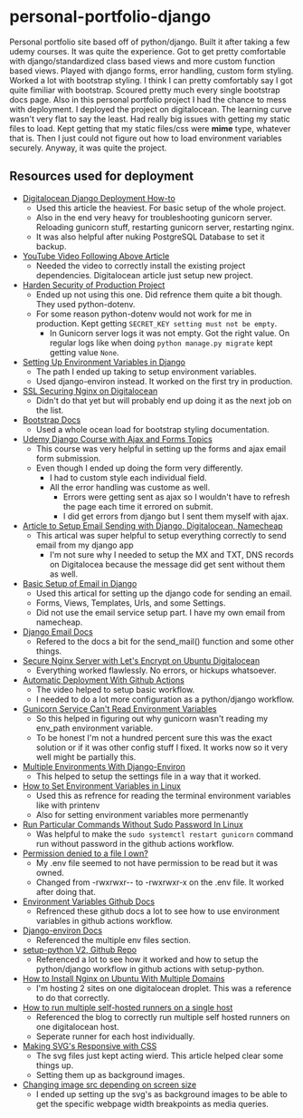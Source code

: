 # personal-portfolio-django
Personal portfolio site based off of python/django. Built it after taking a few udemy courses. It was quite the experience. Got to get pretty comfortable with django/standardized class based views and more custom function based views. Played with django forms, error handling, custom form styling. Worked a lot with bootstrap styling. I think I can pretty comfortably say I got quite fimiliar with bootstrap. Scoured pretty much every single bootstrap docs page. Also in this personal portfolio project I had the chance to mess with deployment. I deployed the project on digitalocean. The learning curve wasn't very flat to say the least. Had really big issues with getting my static files to load. Kept getting that my static files/css were **mime** type, whatever that is. Then I just could not figure out how to load environment variables securely. Anyway, it was quite the project.

## Resources used for deployment
- [Digitalocean Django Deployment How-to](https://www.digitalocean.com/community/tutorials/how-to-set-up-django-with-postgres-nginx-and-gunicorn-on-ubuntu-20-04)
  - Used this article the heaviest. For basic setup of the whole project.
  - Also in the end very heavy for troubleshooting gunicorn server. Reloading gunicorn stuff, restarting gunicorn server, restarting nginx.
  - It was also helpful after nuking PostgreSQL Database to set it backup.
- [YouTube Video Following Above Article](https://www.youtube.com/watch?v=BrVHwQ-SJUA)
  - Needed the video to correctly install the existing project dependencies. Digitalocean article just setup new project.
- [Harden Security of Production Project](https://www.digitalocean.com/community/tutorials/how-to-harden-your-production-django-project)
  - Ended up not using this one. Did refrence them quite a bit though. They used python-dotenv.
  - For some reason python-dotenv would not work for me in production. Kept getting `SECRET_KEY setting must not be empty`.
    - In Gunicorn server logs it was not empty. Got the right value. On regular logs like when doing `python manage.py migrate` kept getting value `None`.
- [Setting Up Environment Variables in Django](https://alicecampkin.medium.com/how-to-set-up-environment-variables-in-django-f3c4db78c55f)
  - The path I ended up taking to setup environment variables.
  - Used django-environ instead. It worked on the first try in production.
- [SSL Securing Nginx on Digitalocean](https://www.digitalocean.com/community/tutorials/how-to-secure-nginx-with-let-s-encrypt-on-ubuntu-20-04)
  - Didn't do that yet but will probably end up doing it as the next job on the list.
- [Bootstrap Docs](https://getbootstrap.com/docs/5.0/getting-started/introduction/)
  - Used a whole ocean load for bootstrap styling documentation.
- [Udemy Django Course with Ajax and Forms Topics](https://www.udemy.com/course/mastering-django-part-1-forms-class-based-views-ajax/learn/lecture/13680906#overview)
  - This course was very helpful in setting up the forms and ajax email form submission.
  - Even though I ended up doing the form very differently.
    - I had to custom style each individual field.
    - All the error handling was custome as well.
      - Errors were getting sent as ajax so I wouldn't have to refresh the page each time it errored on submit.
      - I did get errors from django but I sent them myself with ajax.
- [Article to Setup Email Sending with Django, Digitalocean, Namecheap](https://moonbooks.org/Articles/How-to-create-and-send-an-email-with-a-django-based-website-using-namecheap-and-digitalocean-/)
  - This artical was super helpful to setup everything correctly to send email from my django app
    - I'm not sure why I needed to setup the MX and TXT, DNS records on Digitalocea because the message did get sent without them as well.
- [Basic Setup of Email in Django](https://learndjango.com/tutorials/django-email-contact-form)
  - Used this artical for setting up the django code for sending an email.
  - Forms, Views, Templates, Urls, and some Settings.
  - Did not use the email service setup part. I have my own email from namecheap.
- [Django Email Docs](https://docs.djangoproject.com/en/3.2/topics/email/)
  - Refered to the docs a bit for the send_mail() function and some other things.
- [Secure Nginx Server with Let's Encrypt on Ubuntu Digitalocean](https://www.digitalocean.com/community/tutorials/how-to-secure-nginx-with-let-s-encrypt-on-ubuntu-20-04)
  - Everything worked flawlessly. No errors, or hickups whatsoever.
- [Automatic Deployment With Github Actions](https://www.youtube.com/watch?v=X3F3El_yvFg)
  - The video helped to setup basic workflow.
  - I needed to do a lot more configuration as a python/django workflow.
- [Gunicorn Service Can't Read Environment Variables](https://www.digitalocean.com/community/questions/gunicorn-service-can-t-read-environment-variables)
  - So this helped in figuring out why gunicorn wasn't reading my env_path environment variable.
  - To be honest I'm not a hundred percent sure this was the exact solution or if it was other config stuff I fixed. It works now so it very well might be partially this.
- [Multiple Environments With Django-Environ](https://github.com/joke2k/django-environ/issues/143)
  - This helped to setup the settings file in a way that it worked.
- [How to Set Environment Variables in Linux](https://phoenixnap.com/kb/linux-set-environment-variable)
  - Used this as refrence for reading the terminal environment variables like with printenv
  - Also for setting environment variables more permenantly
- [Run Particular Commands Without Sudo Password In Linux](https://ostechnix.com/run-particular-commands-without-sudo-password-linux/)
  - Was helpful to make the `sudo systemctl restart gunicorn` command run without password in the github actions workflow.
- [Permission denied to a file I own?](https://serverfault.com/questions/18110/permission-denied-to-a-file-i-own)
  - My .env file seemed to not have permission to be read but it was owned.
  - Changed from -rwxrwxr-- to -rwxrwxr-x on the .env file. It worked after doing that.
- [Environment Variables Github Docs](https://docs.github.com/en/actions/reference/environment-variables)
  - Refrenced these github docs a lot to see how to use environment variables in github actions workflow.
- [Django-environ Docs](https://django-environ.readthedocs.io/en/latest/)
  - Referenced the multiple env files section.
- [setup-python V2, Github Repo](https://github.com/actions/setup-python)
  - Referenced a lot to see how it worked and how to setup the python/django workflow in github actions with setup-python.
- [How to Install Nginx on Ubuntu With Multiple Domains](https://devanswers.co/install-nginx-ubuntu-20-04-multiple-domains/)
  - I'm hosting 2 sites on one digitalocean droplet. This was a reference to do that correctly.
- [How to run multiple self-hosted runners on a single host](https://github.community/t/how-to-run-multiple-self-hosted-runners-on-a-single-host/130474)
  - Referenced the blog to correctly run multiple self hosted runners on one digitalocean host.
  - Seperate runner for each host individually.
- [Making SVG's Responsive with CSS](https://tympanus.net/codrops/2014/08/19/making-svgs-responsive-with-css/)
  - The svg files just kept acting wierd. This article helped clear some things up.
  - Setting them up as background images.
- [Changing image src depending on screen size](https://stackoverflow.com/questions/30460681/changing-image-src-depending-on-screen-size)
  - I ended up setting up the svg's as background images to be able to get the specific webpage width breakpoints as media queries.
